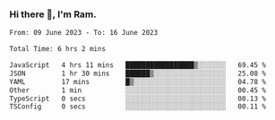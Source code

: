 ### Hi there 👋, I'm Ram.

<!--START_SECTION:waka-->

```txt
From: 09 June 2023 - To: 16 June 2023

Total Time: 6 hrs 2 mins

JavaScript   4 hrs 11 mins   █████████████████▒░░░░░░░   69.45 %
JSON         1 hr 30 mins    ██████▒░░░░░░░░░░░░░░░░░░   25.08 %
YAML         17 mins         █▒░░░░░░░░░░░░░░░░░░░░░░░   04.78 %
Other        1 min           ░░░░░░░░░░░░░░░░░░░░░░░░░   00.45 %
TypeScript   0 secs          ░░░░░░░░░░░░░░░░░░░░░░░░░   00.13 %
TSConfig     0 secs          ░░░░░░░░░░░░░░░░░░░░░░░░░   00.11 %
```

<!--END_SECTION:waka-->
